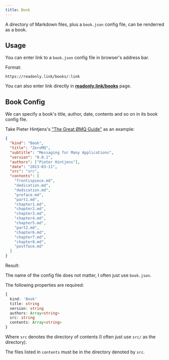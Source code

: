 ```yaml
---
title: Book
---
```


A directory of Markdown files, plus a `book.json` config file, can be renderred as a book.

## Usage

You can enter link to a `book.json` config file in browser's address bar.

Format:

```
https://readonly.link/books/:link
```

You can also enter link directly in [**readonly.link/books**](https://readonly.link/books) page.

## Book Config

We can specify a book's title, author, date, contents and so on in its book config file.

Take Pieter Hintjens's ["The Great ØMQ Guide"](https://github.com/readonlylink/readonlylink-books/tree/master/zguide) as an example:

```json
{
  "kind": "Book",
  "title": "ZeroMQ",
  "subtitle": "Messaging for Many Applications",
  "version": "0.0.1",
  "authors": ["Pieter Hintjens"],
  "date": "2013-03-11",
  "src": "src",
  "contents": [
    "frontispiece.md",
    "dedication.md",
    "dedication.md",
    "preface.md",
    "part1.md",
    "chapter1.md",
    "chapter2.md",
    "chapter3.md",
    "chapter4.md",
    "chapter5.md",
    "part2.md",
    "chapter6.md",
    "chapter7.md",
    "chapter8.md",
    "postface.md"
  ]
}
```

Result:

<readonlylink href="https://books.readonly.link/zguide/book.json" />

The name of the config file does not matter,
I often just use `book.json`.

The following properties are required:

```typescript
{
  kind: 'Book'
  title: string
  version: string
  authors: Array<string>
  src: string
  contents: Array<string>
}
```

Where `src` denotes the directory of contents (I often just use `src/` as the directory).

The files listed in `contents` must be in the directory denoted by `src`.
